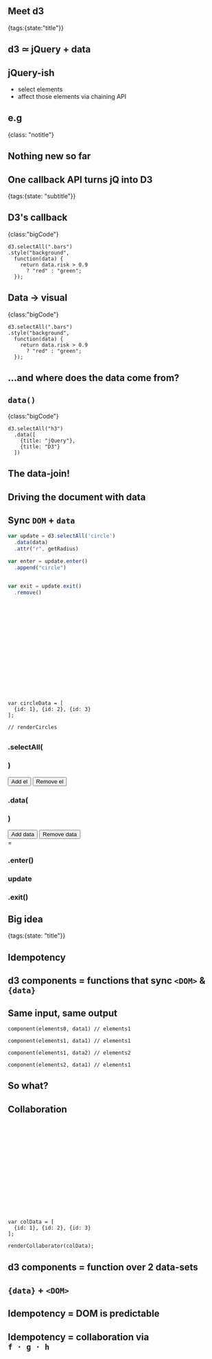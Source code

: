 ## Meet d3
{tags:{state:"title"}}

## d3 ≃ jQuery + data

## jQuery-ish

- select elements
- affect those elements via chaining API

## e.g
{class: "notitle"}

<script type=eg code-sample>
  <svg id=meetD3 width=600 height=220>
    <circle r=50 cx=300 cy=110 fill=black />
  </svg>
</script>

<div class=little-console></div>

<script type=cheat>
  d3.selectAll("#meetD3 circle").attr("fill", "pink");
</script>

## Nothing new so far

## One callback API turns jQ into D3
{tags:{state: "subtitle"}}


## D3's callback
{class:"bigCode"}

```
d3.selectAll(".bars")
.style("background",
  function(data) {
    return data.risk > 0.9 
      ? "red" : "green";
  });
```

## Data -> visual
{class:"bigCode"}

```
d3.selectAll(".bars")
.style("background",
  function(data) {
    return data.risk > 0.9 
      ? "red" : "green";
  });
```

## ...and where does the data come from?

## `data()`
{class:"bigCode"}

```
d3.selectAll("h3")
  .data([
    {title: "jQuery"},
    {title: "D3"}
  ])
```

## The data-join!

## Driving the document with data

## 

<script type=eg code-sample>
  <svg id=join width=600 height=220>
    <circle r=50 cx=250 cy=110  />
    <circle r=50 cx=450 cy=110  />
  </svg>
</script>

<div class=little-console></div>

<script type=cheat>
  d3.selectAll("#join circle").data([{risk:0.9},{risk:0.1}]).attr("fill", (d) => d.risk > 0.5 ? "red" : "green");
</script>

## Sync `DOM` + `data`

```javascript
var update = d3.selectAll('circle')
  .data(data)
  .attr("r", getRadius)

var enter = update.enter()
  .append("circle")


var exit = update.exit()
  .remove()
```

## 

<svg id="contextsDemo" height=200></svg>

```
var circleData = [
  {id: 1}, {id: 2}, {id: 3}
];

// renderCircles
```

<div class=little-console></div>

<script type=cheat>
  renderCircles(circleData);
</script>

<script>
onSlideWithElementShown(document.getElementById("contextsDemo"), function() {
  contextsDemo.apply(null, arguments);
})
</script>

## 

<div class=contexts-explained>

  <div class=situation>
    <h3 class=code>.selectAll(</h3>
    <div class='elements track'></div>
    <h3 class=code>)</h3>
    <button class=addEl>Add el</button>
    <button class=delEl>Remove el</button>
    <h3 class=code>.data(</h3>
    <div class='data track'></div>
    <h3 class=code>)</h3>
    <button class=addData>Add data</button>
    <button class=delData>Remove data</button>
  </div>

  <div class='eq'>
    =
  </div>

  <div class=contexts>
    <div>
      <h3 class=code>.enter()</h3>
      <div class='enter track'></div>
    </div>
    <div>
      <h3 class=code>update</h3>
      <div class='update track'></div>
    </div>
    <div>
      <h3 class=code>.exit()</h3>
      <div class='exit track'></div>
    </div>
  </div>

</div>


## Big idea
{tags:{state: "title"}}

## Idempotency

## d3 components = functions that sync `<DOM>` & `{data}`

## Same input, same output

```
component(elements0, data1) // elements1

component(elements1, data1) // elements1

component(elements1, data2) // elements2

component(elements2, data1) // elements1
```

## So what?

## Collaboration


## 

<div id="collaborationDemo">
  <svg height=200></svg>
</div>

```
var colData = [
  {id: 1}, {id: 2}, {id: 3}
];

renderCollaborator(colData);
```

<div class=little-console></div>

<script type=cheat>
  switchCollaborator();
</script>

<script>
onSlideWithElementShown(document.getElementById("collaborationDemo"), function() {
  collaborationDemo.apply(null, arguments);
})
</script>

## d3 components = function over 2 data-sets

## `{data}` + `<DOM>`

## Idempotency = DOM is predictable

## Idempotency = collaboration via <br>  `f · g · h`

